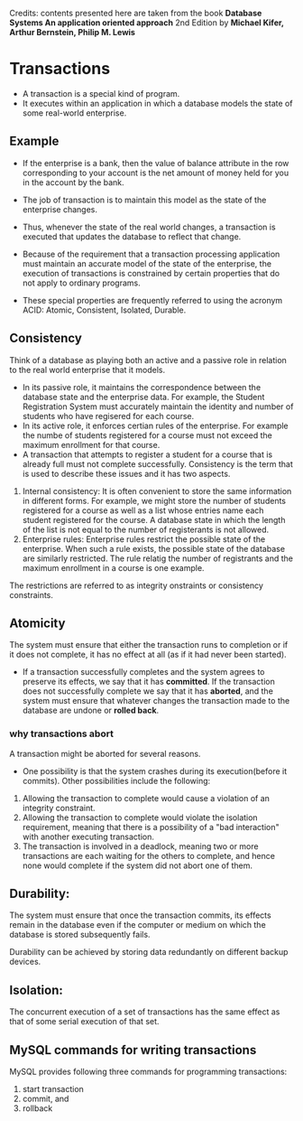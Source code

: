 Credits: contents presented here are taken from the book **Database Systems An application oriented approach** 2nd Edition by **Michael Kifer, Arthur Bernstein, Philip M. Lewis**

# Transactions
- A transaction is a special kind of program.
- It executes within an application in which a database models the state of some real-world enterprise.
## Example
- If the enterprise is a bank, then the value of balance attribute in the row corresponding to your account is the net amount of money held for you in the account by the bank.

- The job of transaction is to maintain this model as the state of the enterprise changes. 
- Thus, whenever the state of the real world changes, a transaction is executed that updates the database to reflect that change. 

- Because of the requirement that a transaction processing application must maintain an accurate model of the state of the enterprise, the execution of transactions is constrained by certain properties that do not apply to ordinary programs.

- These special properties are frequently referred to using the acronym ACID: Atomic, Consistent, Isolated, Durable. 

## Consistency
Think of a database as playing both an active and a passive role in relation to the real world enterprise that it models.
- In its passive role, it maintains the correspondence between the database state and the enterprise data. For example, the Student Registration System must accurately maintain the identity and number of students who have regisered for each course. 
- In its active role, it enforces certian rules of the enterprise. For example the numbe of students registered for a course must not exceed the maximum enrollment for that course. 
- A transaction that attempts to register a student for a course that is already full must not complete successfully. Consistency is the term that is used to describe these issues and it has two aspects. 
1. Internal consistency: It is often convenient to store the same information in different forms. For example, we might store the number of students registered for a course as well as a list whose entries name each student registered for the course. A database state in which the length of the list is not equal to the number of registerants is not allowed.
2. Enterprise rules: Enterprise rules restrict the possible state of the enterprise. When such a rule exists, the possible state of the database are similarly restricted. The rule relatig the number of registrants and the maximum enrollment in a course is one example. 

The restrictions are referred to as integrity onstraints or consistency constraints.

## Atomicity
The system must ensure that either the transaction runs to completion  or if it does not complete, it has no effect at all (as if it had never been started).

- If a transaction successfully completes and the system agrees to preserve its effects, we say that it has **committed**. If the transaction does not successfully complete we say that it has **aborted**, and the system must ensure that whatever changes the transaction made to the database are undone or **rolled back**.

### why transactions abort
A transaction might be aborted for several reasons. 
- One possibility is that the system crashes during its execution(before it commits). Other possibilities include the following:

1. Allowing the transaction to complete would cause a violation of an integrity constraint.
2. Allowing the transaction to complete would violate the isolation requirement, meaning that there is a possibility of a "bad interaction" with another executing transaction.
3. The transaction is involved in a deadlock, meaning two or more transactions are each waiting for the others to complete, and hence none would complete if the system did not abort one of them.

## Durability:
The system must ensure that once the transaction commits, its effects remain in the database even if the computer or medium on which the database is stored subsequently fails. 

Durability can be achieved by storing data redundantly on different backup devices. 

## Isolation:
The concurrent execution of a set of transactions has the same effect as that of some serial execution of that set.

## MySQL commands for writing transactions

MySQL provides following three commands for programming transactions:
1. start transaction
2. commit, and
3. rollback



